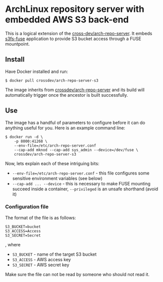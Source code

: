 # ArchLinux repository server with embedded AWS S3 back-end

This is a logical extension of the [cross-dev/arch-repo-server](https://github.com/cross-dev/arch-repo-server).
It embeds [s3fs-fuse](https://github.com/s3fs-fuse/s3fs-fuse) application to provide S3 bucket access through a
FUSE mountpoint.

## Install

Have Docker installed and run:

```
$ docker pull crossdev/arch-repo-server-s3
```

The image inherits from [crossdev/arch-repo-server](https://hub.docker.com/r/crossdev/arch-repo-server/) and its
build will automatically trigger once the ancestor is built successfully.

## Use

The image has a handful of parameters to configure before it can do anything useful for you. Here is an example
command line:

```
$ docker run -d \
    -p 8000:41268 \
    --env-file=/etc/arch-repo-server.conf
    --cap-add mknod --cap-add sys_admin --device=/dev/fuse \
    crossdev/arch-repo-server-s3
```

Now, lets explain each of these intriguing bits:

* `--env-file=/etc/arch-repo-server.conf` - this file configures some sensitive environment variables (see below)
* `--cap-add ... --device` - this is necessary to make FUSE mounting succeed inside a container, `--privileged` is
an unsafe shorthand (avoid it)

### Configuration file

The format of the file is as follows:

```
S3_BUCKET=bucket
S3_ACCESS=Access
S3_SECRET=Secret
```
, where

* `S3_BUCKET` - name of the target S3 bucket
* `S3_ACCESS` - AWS access key
* `S3_SECRET` - AWS secret key

Make sure the file can not be read by someone who should not read it.
